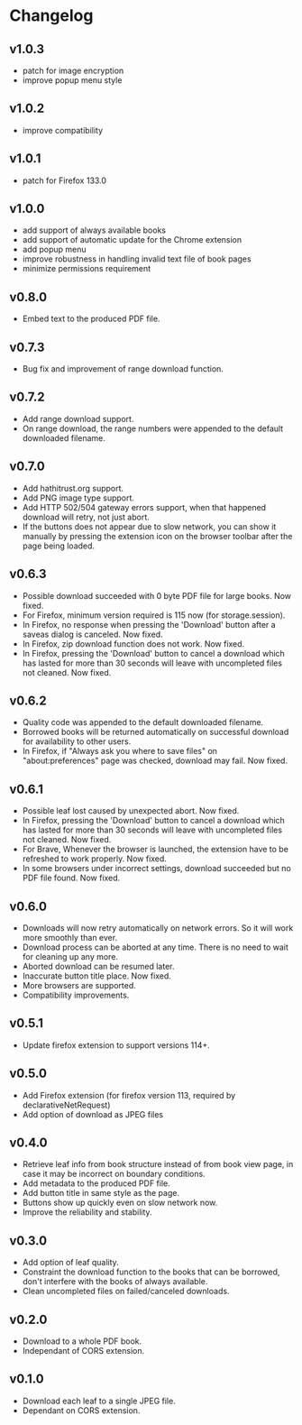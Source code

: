 # Changelog

## v1.0.3
- patch for image encryption
- improve popup menu style

## v1.0.2
- improve compatibility

## v1.0.1
- patch for Firefox 133.0

## v1.0.0
- add support of always available books
- add support of automatic update for the Chrome extension
- add popup menu
- improve robustness in handling invalid text file of book pages
- minimize permissions requirement

## v0.8.0
- Embed text to the produced PDF file.

## v0.7.3
- Bug fix and improvement of range download function.

## v0.7.2
- Add range download support.
- On range download, the range numbers were appended to the default downloaded filename.

## v0.7.0
- Add hathitrust.org support.
- Add PNG image type support.
- Add HTTP 502/504 gateway errors support, when that happened download will retry, not just abort.
- If the buttons does not appear due to slow network, you can show it manually by pressing the extension icon on the browser toolbar after the page being loaded.

## v0.6.3
- Possible download succeeded with 0 byte PDF file for large books. Now fixed.
- For Firefox, minimum version  required is 115 now (for storage.session).
- In Firefox, no response when pressing the 'Download' button after a saveas dialog is canceled. Now fixed.
- In Firefox, zip download function does not work. Now fixed.
- In Firefox, pressing the 'Download' button to cancel a download which has lasted for more than 30 seconds will leave with uncompleted files not cleaned. Now fixed.

## v0.6.2
- Quality code was appended to the default downloaded filename.
- Borrowed books will be returned automatically on successful download for availability to other users.
- In Firefox, if "Always ask you where to save files" on "about:preferences" page was checked, download may fail. Now fixed.

## v0.6.1
- Possible leaf lost caused by unexpected abort. Now fixed.
- In Firefox, pressing the 'Download' button to cancel a download which has lasted for more than 30 seconds will leave with uncompleted files not cleaned. Now fixed.
- For Brave, Whenever the browser is launched, the extension have to be refreshed to work properly. Now fixed.
- In some browsers under incorrect settings, download succeeded but no PDF file found. Now fixed.

## v0.6.0
- Downloads will now retry automatically on network errors. So it will work more smoothly than ever.
- Download process can be aborted at any time. There is no need to wait for cleaning up any more.
- Aborted download can be resumed later.
- Inaccurate button title place. Now fixed.
- More browsers are supported.
- Compatibility improvements.

## v0.5.1
- Update firefox extension to support versions 114+.

## v0.5.0
- Add Firefox extension (for firefox version 113, required by declarativeNetRequest)
- Add option of download as JPEG files

## v0.4.0
- Retrieve leaf info from book structure instead of from book view page, in case it may be incorrect on boundary conditions.
- Add metadata to the produced PDF file.
- Add button title in same style as the page.
- Buttons show up quickly even on slow network now.
- Improve the reliability and stability.

## v0.3.0
- Add option of leaf quality.
- Constraint the download function to the books that can be borrowed, don't interfere with the books of always available.
- Clean uncompleted files on failed/canceled downloads.

## v0.2.0
- Download to a whole PDF book.
- Independant of CORS extension.

## v0.1.0
- Download each leaf to a single JPEG file.
- Dependant on CORS extension.
